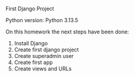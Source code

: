 First Django Project

Python version: Python 3.13.5


On this homework the next steps have been done:
1. Install Django
2. Create first django project
3. Create superadmin user
4. Create first app
5. Create views and URLs
